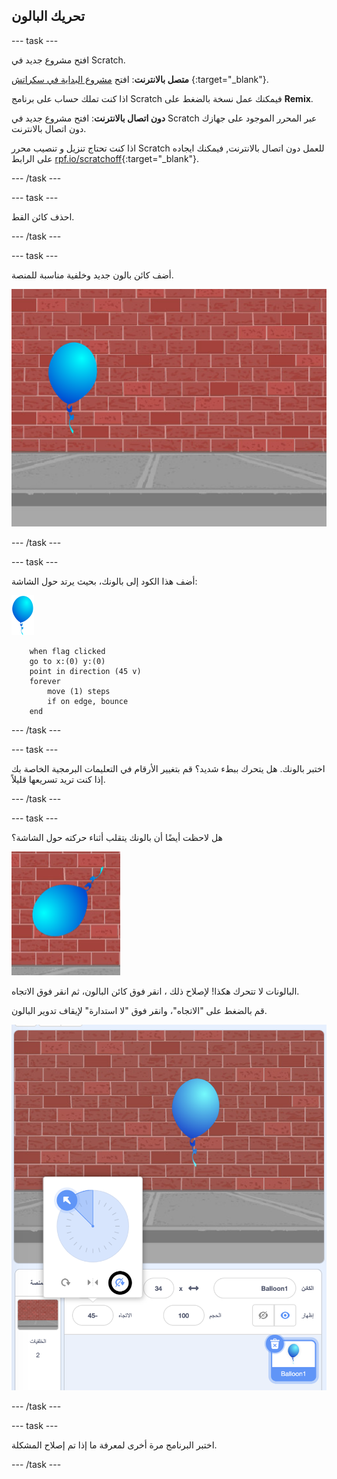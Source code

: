 ## تحريك البالون

--- task ---

افتح مشروع جديد في Scratch.

**متصل بالانترنت**: افتح [مشروع البداية في سكراتش](http://rpf.io/scratch-new) {:target="_blank"}.

اذا كنت تملك حساب على برنامج Scratch فيمكنك عمل نسخة بالضغط على **Remix**.

**دون اتصال بالانترنت**: افتح مشروع جديد في Scratch عبر المحرر الموجود على جهازك دون اتصال بالانترنت.

اذا كنت تحتاج تنزيل و تنصيب محرر Scratch للعمل دون اتصال بالانترنت, فيمكنك ايجاده على الرابط [rpf.io/scratchoff](http://rpf.io/scratchoff){:target="_blank"}.

--- /task ---

--- task ---

احذف كائن القط.

--- /task ---

--- task ---

أضف كائن بالون جديد وخلفية مناسبة للمنصة.

![خلفية و كائن بالون](images/balloons-balloon.png)

--- /task ---


--- task ---

أضف هذا الكود إلى بالونك، بحيث يرتد حول الشاشة:

![كائن بالون](images/balloon-sprite.png)

```blocks3
    when flag clicked
    go to x:(0) y:(0)
    point in direction (45 v)
    forever
        move (1) steps
        if on edge, bounce
    end
```

--- /task ---

--- task ---

اختبر بالونك. هل يتحرك ببطء شديد؟ قم بتغيير الأرقام في التعليمات البرمجية الخاصة بك إذا كنت تريد تسريعها قليلاً.

--- /task ---

--- task ---

هل لاحظت أيضًا أن بالونك يتقلب أثناء حركته حول الشاشة؟

![بالون رأسا على عقب](images/balloons-flip.png)

البالونات لا تتحرك هكذا! لإصلاح ذلك ، انقر فوق كائن البالون، ثم انقر فوق الاتجاه.

قم بالضغط على "الاتجاه"، وانقر فوق "لا استدارة" لإيقاف تدوير البالون.

![خيار الاتجاه](images/balloons-lock-annotated.png)

--- /task ---

--- task ---

اختبر البرنامج مرة أخرى لمعرفة ما إذا تم إصلاح المشكلة.

--- /task ---
